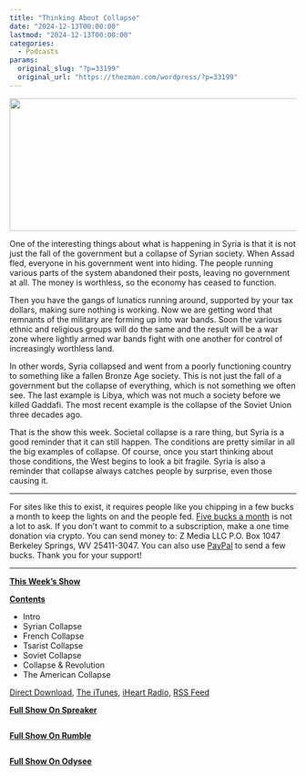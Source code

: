 ```yaml
---
title: "Thinking About Collapse"
date: "2024-12-13T00:00:00"
lastmod: "2024-12-13T00:00:00"
categories:
  - Podcasts
params:
  original_slug: "?p=33199"
  original_url: "https://thezman.com/wordpress/?p=33199"
---
```


[<img
src="http://thezman.com/wordpress/wp-content/uploads/2018/01/Power-Hour.png"
decoding="async" width="600" height="233" />](http://thezman.com/wordpress/wp-content/uploads/2018/01/Power-Hour.png)

One of the interesting things about what is happening in Syria is that
it is not just the fall of the government but a collapse of Syrian
society. When Assad fled, everyone in his government went into hiding.
The people running various parts of the system abandoned their posts,
leaving no government at all. The money is worthless, so the economy has
ceased to function.

Then you have the gangs of lunatics running around, supported by your
tax dollars, making sure nothing is working. Now we are getting word
that remnants of the military are forming up into war bands. Soon the
various ethnic and religious groups will do the same and the result will
be a war zone where lightly armed war bands fight with one another for
control of increasingly worthless land.

In other words, Syria collapsed and went from a poorly functioning
country to something like a fallen Bronze Age society. This is not just
the fall of a government but the collapse of everything, which is not
something we often see. The last example is Libya, which was not much a
society before we killed Gaddafi. The most recent example is the
collapse of the Soviet Union three decades ago.

That is the show this week. Societal collapse is a rare thing, but Syria
is a good reminder that it can still happen. The conditions are pretty
similar in all the big examples of collapse. Of course, once you start
thinking about those conditions, the West begins to look a bit fragile.
Syria is also a reminder that collapse always catches people by
surprise, even those causing it.

------------------------------------------------------------------------

For sites like this to exist, it requires people like you chipping in a
few bucks a month to keep the lights on and the people fed.
<a href="https://www.subscribestar.com/the-z-blog"
rel="noopener noreferrer" target="_blank">Five bucks a month</a> is not
a lot to ask. If you don’t want to commit to a subscription, make a one
time donation via crypto. You can send money to: Z Media LLC P.O. Box
1047 Berkeley Springs, WV 25411-3047. You can also use <a
href="https://www.paypal.com/cgi-bin/webscr?cmd=_s-xclick&amp;hosted_button_id=UDAS2Q8JYA6CN&amp;source=url"
rel="noopener noreferrer" target="_blank">PayPal</a> to send a few
bucks. Thank you for your support!

------------------------------------------------------------------------

**<u>This Week’s Show</u>**

**<u>Contents</u>**

-   Intro
-   Syrian Collapse
-   French Collapse
-   Tsarist Collapse
-   Soviet Collapse
-   Collapse & Revolution
-   The American Collapse

<a href="https://api.spreaker.com/v2/episodes/63292603/download.mp3"
rel="noopener" target="_blank">Direct Download</a>, <a
href="https://itunes.apple.com/us/podcast/the-z-blog-power-hour/id1262799640?mt=2"
rel="noopener noreferrer" target="_blank">The iTunes</a>,
<a href="https://www.iheart.com/podcast/the-z-blog-power-hour-29246491/"
rel="noopener noreferrer" target="_blank">iHeart Radio,</a>
<a href="https://www.spreaker.com/show/2589657/episodes/feed"
rel="noopener noreferrer" target="_blank">RSS Feed</a>

**<u>Full Show On Spreaker</u>**

<span class="mce_SELRES_start" mce-type="bookmark"
style="display: inline-block; width: 0px; overflow: hidden; line-height: 0;">﻿</span>

**<u>Full Show On Rumble</u>**

<span class="mce_SELRES_start" mce-type="bookmark"
style="display: inline-block; width: 0px; overflow: hidden; line-height: 0;">﻿</span>

**<u>Full Show On Odysee</u>**

<span class="mce_SELRES_start" mce-type="bookmark"
style="display: inline-block; width: 0px; overflow: hidden; line-height: 0;">﻿</span>
